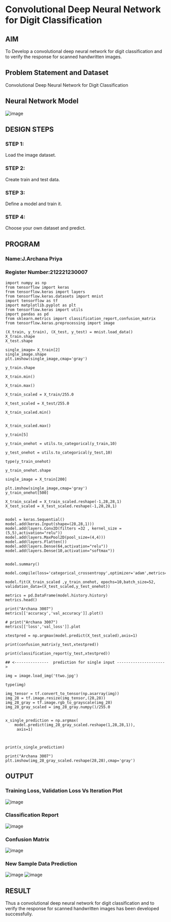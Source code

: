 # Convolutional Deep Neural Network for Digit Classification

## AIM

To Develop a convolutional deep neural network for digit classification and to verify the response for scanned handwritten images.

## Problem Statement and Dataset
Convolutional Deep Neural Network for Digit Classification
## Neural Network Model

![image](https://github.com/Archana2003-Jkumar/mnist-classification/assets/93427594/49efc8eb-075b-4f28-9662-4ce81f512ae6)

## DESIGN STEPS

### STEP 1:
Load the image dataset.
### STEP 2:
Create train and test data.
### STEP 3:
Define a model and train it.

### STEP 4:
Choose your own dataset and predict.
## PROGRAM

### Name:J.Archana Priya
### Register Number:212221230007
```
import numpy as np
from tensorflow import keras
from tensorflow.keras import layers
from tensorflow.keras.datasets import mnist
import tensorflow as tf
import matplotlib.pyplot as plt
from tensorflow.keras import utils
import pandas as pd
from sklearn.metrics import classification_report,confusion_matrix
from tensorflow.keras.preprocessing import image

(X_train, y_train), (X_test, y_test) = mnist.load_data()
X_train.shape
X_test.shape

single_image= X_train[2]
single_image.shape
plt.imshow(single_image,cmap='gray')

y_train.shape

X_train.min()

X_train.max()

X_train_scaled = X_train/255.0

X_test_scaled = X_test/255.0

X_train_scaled.min()


X_train_scaled.max()

y_train[5]

y_train_onehot = utils.to_categorical(y_train,10)

y_test_onehot = utils.to_categorical(y_test,10)

type(y_train_onehot)

y_train_onehot.shape

single_image = X_train[200]

plt.imshow(single_image,cmap='gray')
y_train_onehot[500]

X_train_scaled = X_train_scaled.reshape(-1,28,28,1)
X_test_scaled = X_test_scaled.reshape(-1,28,28,1)


model = keras.Sequential()
model.add(keras.Input(shape=(28,28,1)))
model.add(layers.Conv2D(filters =32 , kernel_size =(5,5),activation="relu"))
model.add(layers.MaxPool2D(pool_size=(4,4)))
model.add(layers.Flatten())
model.add(layers.Dense(64,activation="relu"))
model.add(layers.Dense(10,activation="softmax"))


model.summary()

model.compile(loss='categorical_crossentropy',optimizer='adam',metrics='accuracy')

model.fit(X_train_scaled ,y_train_onehot, epochs=10,batch_size=52, validation_data=(X_test_scaled,y_test_onehot))

metrics = pd.DataFrame(model.history.history)
metrics.head()

print("Archana 3007")
metrics[['accuracy','val_accuracy']].plot()

# print("Archana 3007")
metrics[['loss','val_loss']].plot

xtestpred = np.argmax(model.predict(X_test_scaled),axis=1)

print(confusion_matrix(y_test,xtestpred))

print(classification_report(y_test,xtestpred))

## <---------------  prediction for single input --------------------->

img = image.load_img('ttwo.jpg')

type(img)

img_tensor = tf.convert_to_tensor(np.asarray(img))
img_28 = tf.image.resize(img_tensor,(28,28))
img_28_gray = tf.image.rgb_to_grayscale(img_28)
img_28_gray_scaled = img_28_gray.numpy()/255.0


x_single_prediction = np.argmax(
    model.predict(img_28_gray_scaled.reshape(1,28,28,1)),
     axis=1)



print(x_single_prediction)

print("Archana 3007")
plt.imshow(img_28_gray_scaled.reshape(28,28),cmap='gray')

```

## OUTPUT

### Training Loss, Validation Loss Vs Iteration Plot
![image](https://github.com/Archana2003-Jkumar/mnist-classification/assets/93427594/f9167840-cf65-4d2a-8eee-f4884fbb121d)

### Classification Report
![image](https://github.com/Archana2003-Jkumar/mnist-classification/assets/93427594/53eadceb-da86-47b9-b517-3cfdb3e00bfb)


### Confusion Matrix
![image](https://github.com/Archana2003-Jkumar/mnist-classification/assets/93427594/ab31244b-51f2-4123-83d1-4ee2ef330c7b)


### New Sample Data Prediction
![image](https://github.com/Archana2003-Jkumar/mnist-classification/assets/93427594/43d109a3-a890-4cb4-b8f9-c9661570491a)
![image](https://github.com/Archana2003-Jkumar/mnist-classification/assets/93427594/e6535a70-ad3e-4ff5-b35a-132532505c71)


## RESULT
Thus a convolutional deep neural network for digit classification and to verify the response for scanned handwritten images has been developed successfully.
